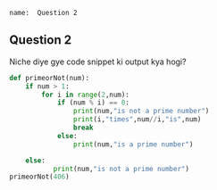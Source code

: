 ```ngMeta
name:  Question 2 

```
## Question 2

Niche diye gye code snippet ki output kya hogi?


```python
def primeorNot(num):     
    if num > 1:
        for i in range(2,num):
            if (num % i) == 0:
                print(num,"is not a prime number")
                print(i,"times",num//i,"is",num)
                break
            else:
                print(num,"is a prime number")

    else:
           print(num,"is not a prime number")
primeorNot(406)
 ```




